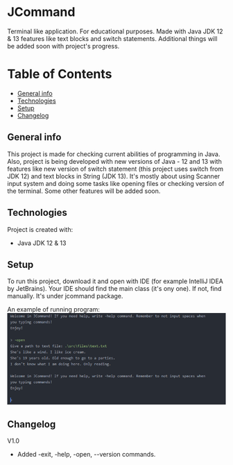 # JCommand
Terminal like application. For educational purposes. Made with Java JDK 12 & 13 features like text blocks and switch statements. Additional things will be added soon with project's progress.

# Table of Contents
* [General info](#general-info)
* [Technologies](#technologies)
* [Setup](#setup)
* [Changelog](#changelog)

## General info
This project is made for checking current abilities of programming in Java. Also, project is being developed with new versions of Java - 12 and 13 with features like new version of switch statement (this project uses switch from JDK 12) and text blocks in String (JDK 13). It's mostly about using Scanner input system and doing some tasks like opening files or checking version of the terminal. Some other features will be added soon.

## Technologies
Project is created with:
* Java JDK 12 & 13

## Setup
To run this project, download it and open with IDE (for example IntelliJ IDEA by JetBrains). Your IDE should find the main class (it's ony one). If not, find manually. It's under jcommand package.

An example of running program:
![Image example](./images/img1.png)

## Changelog

V1.0
* Added -exit, -help, -open, --version commands.
